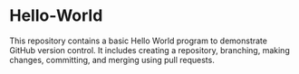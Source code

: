 # Hello-World
This repository contains a basic Hello World program to demonstrate GitHub version control. It includes creating a repository, branching, making changes, committing, and merging using pull requests.
